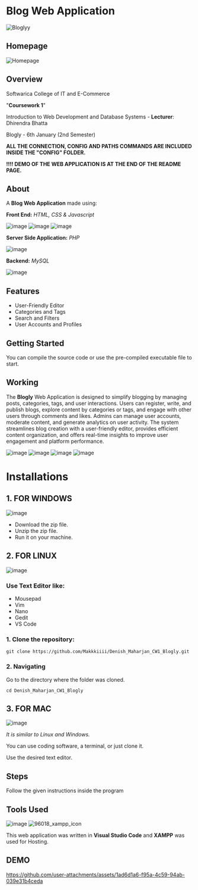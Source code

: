 # Blog Web Application

![Bloglyy](https://github.com/user-attachments/assets/f7e03167-0278-4592-9957-ceee138d3cb6)

## Homepage

![Homepage](https://github.com/user-attachments/assets/c82ae9fa-5db6-4ab2-a3ac-131ddb3bac02)



## Overview

Softwarica College of IT and E-Commerce

"**Coursework 1**"

Introduction to Web Development and Database Systems - **Lecturer**: Dhirendra Bhatta

Blogly - 6th January (2nd Semester)

**ALL THE CONNECTION, CONFIG AND PATHS COMMANDS ARE INCLUDED INSIDE THE "CONFIG" FOLDER.**

**!!!! DEMO OF THE WEB APPLICATION IS AT THE END OF THE README PAGE.**

## About

A **Blog Web Application** made using:

**Front End:** _HTML, CSS & Javascript_

![image](https://github.com/user-attachments/assets/c0b81a69-447c-4001-a5d4-d25fe4344eb4) ![image](https://github.com/user-attachments/assets/41e511e1-1b87-4e5d-8fd6-ff1300532c25) ![image](https://github.com/user-attachments/assets/a7c875ba-aac5-48fd-beb6-c6e8fee40cd4)

**Server Side Application:** _PHP_

![image](https://github.com/user-attachments/assets/178d2913-e9cd-4669-8dc2-90cd15e5285d)

**Backend:** _MySQL_

![image](https://github.com/user-attachments/assets/ccfc349e-b9ad-4f1e-b941-13f1f196450e)

## Features

- User-Friendly Editor
- Categories and Tags
- Search and Filters
- User Accounts and Profiles

## Getting Started

You can compile the source code or use the pre-compiled executable file to start.

## Working

The **Blogly** Web Application is designed to simplify blogging by managing posts, categories, tags, and user interactions. Users can register, write, and publish blogs, explore content by categories or tags, and engage with other users through comments and likes. Admins can manage user accounts, moderate content, and generate analytics on user activity. The system streamlines blog creation with a user-friendly editor, provides efficient content organization, and offers real-time insights to improve user engagement and platform performance.

![image](https://github.com/user-attachments/assets/dc46eeac-6b37-4156-9d4f-17889caa8b7e) ![image](https://github.com/user-attachments/assets/a65164e7-1a36-43a4-aca9-da8c16ec6f56) ![image](https://github.com/user-attachments/assets/c3ef27f3-38ed-40f1-9fb7-510652aaac3d) ![image](https://github.com/user-attachments/assets/f0e32df5-00c8-4bdc-8f64-8abcc46d18b5)

# Installations

## 1. FOR WINDOWS

![image](https://github.com/Makkkiiii/Password-Generator/assets/148240694/8d509ad9-1d1a-467b-89d0-7d479f42d2d4)

- Download the zip file.
- Unzip the zip file.
- Run it on your machine.

## 2. FOR LINUX

![image](https://github.com/Makkkiiii/Password-Generator/assets/148240694/87344c86-3469-437f-a53f-cae2531541f8)

### Use **Text Editor** like:

- Mousepad
- Vim
- Nano
- Gedit
- VS Code

### 1. Clone the repository:

```
git clone https://github.com/Makkkiiii/Denish_Maharjan_CW1_Blogly.git
```

### 2. Navigating

Go to the directory where the folder was cloned.

```
cd Denish_Maharjan_CW1_Blogly
```

## 3. FOR MAC

![image](https://github.com/Makkkiiii/Password-Generator/assets/148240694/1c970412-db98-4f30-a1bf-b87ae00f8ce3)

_It is similar to Linux and Windows._

You can use coding software, a terminal, or just clone it.

Use the desired text editor.

## Steps

Follow the given instructions inside the program

## Tools Used

![image](https://github.com/Makkkiiii/Password-Generator/assets/148240694/cb19d6e4-0c03-4c73-839a-b5f126ceaa7c) ![96018_xampp_icon](https://github.com/user-attachments/assets/9aa8bacd-09d3-499c-9a61-e1c5a950ba4a)

This web application was written in **Visual Studio Code** and **XAMPP** was used for Hosting.

## DEMO

https://github.com/user-attachments/assets/1ad6d1a6-f95a-4c59-94ab-039e31b4ceda

